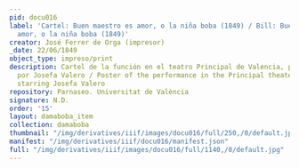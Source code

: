 ```yaml
---
pid: docu016
label: 'Cartel: Buen maestro es amor, o la niña boba (1849) / Bill: Buen maestro es
  amor, o la niña boba (1849)'
creator: José Ferrer de Orga (impresor)
_date: 22/06/1849
object_type: impreso/print
description: Cartel de la función en el teatro Principal de Valencia, protagonizada
  por Josefa Valero / Poster of the performance in the Principal theater in Valencia,
  starring Josefa Valero
repository: Parnaseo. Universitat de València
signature: N.D.
order: '15'
layout: damaboba_item
collection: damaboba
thumbnail: "/img/derivatives/iiif/images/docu016/full/250,/0/default.jpg"
manifest: "/img/derivatives/iiif/docu016/manifest.json"
full: "/img/derivatives/iiif/images/docu016/full/1140,/0/default.jpg"
---
```


